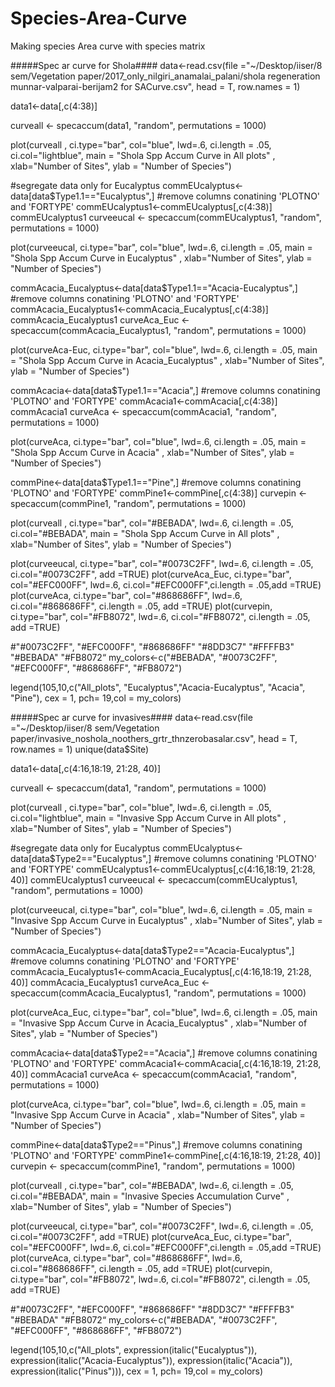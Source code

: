 # Species-Area-Curve
Making species Area curve with species matrix

#####Spec ar curve for Shola####
data<-read.csv(file ="~/Desktop/iiser/8 sem/Vegetation paper/2017_only_nilgiri_anamalai_palani/shola regeneration munnar-valparai-berijam2 for SACurve.csv", head = T, row.names = 1)


data1<-data[,c(4:38)]

curveall <- specaccum(data1, "random", permutations = 1000)

plot(curveall , ci.type="bar", col="blue", lwd=.6, ci.length = .05, ci.col="lightblue", main = "Shola Spp Accum Curve in All plots" , xlab="Number of Sites", 
     ylab = "Number of Species")



#segregate data only for Eucalyptus 
commEUcalyptus<-data[data$Type1.1=="Eucalyptus",]
#remove columns conatining 'PLOTNO' and 'FORTYPE'
commEUcalyptus1<-commEUcalyptus[,c(4:38)]
commEUcalyptus1
curveeucal <- specaccum(commEUcalyptus1, "random", permutations = 1000)

plot(curveeucal, ci.type="bar", col="blue", lwd=.6, ci.length = .05, main = "Shola Spp Accum Curve in Eucalyptus" , xlab="Number of Sites", 
     ylab = "Number of Species")



commAcacia_Eucalyptus<-data[data$Type1.1=="Acacia-Eucalyptus",]
#remove columns conatining 'PLOTNO' and 'FORTYPE'
commAcacia_Eucalyptus1<-commAcacia_Eucalyptus[,c(4:38)]
commAcacia_Eucalyptus1
curveAca_Euc <- specaccum(commAcacia_Eucalyptus1, "random", permutations = 1000)

plot(curveAca-Euc, ci.type="bar", col="blue", lwd=.6, ci.length = .05, main = "Shola Spp Accum Curve in Acacia_Eucalyptus" , xlab="Number of Sites", 
     ylab = "Number of Species")

commAcacia<-data[data$Type1.1=="Acacia",]
#remove columns conatining 'PLOTNO' and 'FORTYPE'
commAcacia1<-commAcacia[,c(4:38)]
commAcacia1
curveAca <- specaccum(commAcacia1, "random", permutations = 1000)

plot(curveAca, ci.type="bar", col="blue", lwd=.6, ci.length = .05, main = "Shola Spp Accum Curve in Acacia" , xlab="Number of Sites", 
     ylab = "Number of Species")

commPine<-data[data$Type1.1=="Pine",]
#remove columns conatining 'PLOTNO' and 'FORTYPE'
commPine1<-commPine[,c(4:38)]
curvepin <- specaccum(commPine1, "random", permutations = 1000)


plot(curveall , ci.type="bar", col="#BEBADA", lwd=.6, ci.length = .05, ci.col="#BEBADA", main = "Shola Spp Accum Curve in All plots" , xlab="Number of Sites", 
     ylab = "Number of Species")

plot(curveeucal, ci.type="bar", col="#0073C2FF", lwd=.6, ci.length = .05, ci.col="#0073C2FF", add =TRUE)
plot(curveAca_Euc, ci.type="bar", col="#EFC000FF", lwd=.6, ci.col="#EFC000FF",ci.length = .05,add =TRUE)
plot(curveAca, ci.type="bar", col="#868686FF", lwd=.6, ci.col="#868686FF", ci.length = .05, add =TRUE)
plot(curvepin, ci.type="bar", col="#FB8072", lwd=.6, ci.col="#FB8072", ci.length = .05, add =TRUE)

#"#0073C2FF", "#EFC000FF", "#868686FF" "#8DD3C7" "#FFFFB3" "#BEBADA" "#FB8072“
my_colors<-c("#BEBADA",  "#0073C2FF", "#EFC000FF", "#868686FF", "#FB8072")

legend(105,10,c("All_plots", "Eucalyptus","Acacia-Eucalyptus", "Acacia", "Pine"), cex = 1, pch= 19,col = my_colors)





#####Spec ar curve for invasives####
data<-read.csv(file ="~/Desktop/iiser/8 sem/Vegetation paper/invasive_noshola_noothers_grtr_thnzerobasalar.csv", head = T, row.names = 1)
unique(data$Site)

data1<-data[,c(4:16,18:19, 21:28, 40)]

curveall <- specaccum(data1, "random", permutations = 1000)

plot(curveall , ci.type="bar", col="blue", lwd=.6, ci.length = .05, ci.col="lightblue", main = "Invasive Spp Accum Curve in All plots" , xlab="Number of Sites", 
     ylab = "Number of Species")



#segregate data only for Eucalyptus 
commEUcalyptus<-data[data$Type2=="Eucalyptus",]
#remove columns conatining 'PLOTNO' and 'FORTYPE'
commEUcalyptus1<-commEUcalyptus[,c(4:16,18:19, 21:28, 40)]
commEUcalyptus1
curveeucal <- specaccum(commEUcalyptus1, "random", permutations = 1000)

plot(curveeucal, ci.type="bar", col="blue", lwd=.6, ci.length = .05, main = "Invasive Spp Accum Curve in Eucalyptus" , xlab="Number of Sites", 
     ylab = "Number of Species")



commAcacia_Eucalyptus<-data[data$Type2=="Acacia-Eucalyptus",]
#remove columns conatining 'PLOTNO' and 'FORTYPE'
commAcacia_Eucalyptus1<-commAcacia_Eucalyptus[,c(4:16,18:19, 21:28, 40)]
commAcacia_Eucalyptus1
curveAca_Euc <- specaccum(commAcacia_Eucalyptus1, "random", permutations = 1000)

plot(curveAca_Euc, ci.type="bar", col="blue", lwd=.6, ci.length = .05, main = "Invasive Spp Accum Curve in Acacia_Eucalyptus" , xlab="Number of Sites", 
     ylab = "Number of Species")

commAcacia<-data[data$Type2=="Acacia",]
#remove columns conatining 'PLOTNO' and 'FORTYPE'
commAcacia1<-commAcacia[,c(4:16,18:19, 21:28, 40)]
commAcacia1
curveAca <- specaccum(commAcacia1, "random", permutations = 1000)

plot(curveAca, ci.type="bar", col="blue", lwd=.6, ci.length = .05, main = "Invasive Spp Accum Curve in Acacia" , xlab="Number of Sites", 
     ylab = "Number of Species")

commPine<-data[data$Type2=="Pinus",]
#remove columns conatining 'PLOTNO' and 'FORTYPE'
commPine1<-commPine[,c(4:16,18:19, 21:28, 40)]
curvepin <- specaccum(commPine1, "random", permutations = 1000)


plot(curveall , ci.type="bar", col="#BEBADA", lwd=.6, ci.length = .05, ci.col="#BEBADA", main = "Invasive Species Accumulation Curve" , xlab="Number of Sites", 
     ylab = "Number of Species")

plot(curveeucal, ci.type="bar", col="#0073C2FF", lwd=.6, ci.length = .05, ci.col="#0073C2FF", add =TRUE)
plot(curveAca_Euc, ci.type="bar", col="#EFC000FF", lwd=.6, ci.col="#EFC000FF",ci.length = .05,add =TRUE)
plot(curveAca, ci.type="bar", col="#868686FF", lwd=.6, ci.col="#868686FF", ci.length = .05, add =TRUE)
plot(curvepin, ci.type="bar", col="#FB8072", lwd=.6, ci.col="#FB8072", ci.length = .05, add =TRUE)

#"#0073C2FF", "#EFC000FF", "#868686FF" "#8DD3C7" "#FFFFB3" "#BEBADA" "#FB8072“
my_colors<-c("#BEBADA",  "#0073C2FF", "#EFC000FF", "#868686FF", "#FB8072")

legend(105,10,c("All_plots", expression(italic("Eucalyptus")), expression(italic("Acacia-Eucalyptus")), expression(italic("Acacia")), expression(italic("Pinus"))), cex = 1, pch= 19,col = my_colors)


